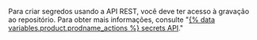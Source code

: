 Para criar segredos usando a API REST, você deve ter acesso à gravação ao repositório. Para obter mais informações, consulte "[{% data variables.product.prodname_actions %} secrets API](/v3/actions/secrets/)."

